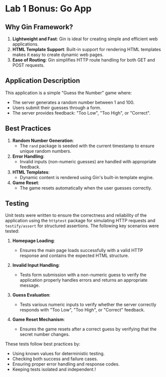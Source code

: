 # Lab 1 Bonus: Go App

## Why Gin Framework?
1. **Lightweight and Fast**: Gin is ideal for creating simple and efficient web applications.
2. **HTML Template Support**: Built-in support for rendering HTML templates makes it easy to create dynamic web pages.
3. **Ease of Routing**: Gin simplifies HTTP route handling for both GET and POST requests.

## Application Description
This application is a simple "Guess the Number" game where:
- The server generates a random number between 1 and 100.
- Users submit their guesses through a form.
- The server provides feedback: "Too Low", "Too High", or "Correct".

## Best Practices
1. **Random Number Generation**:
   - The `rand` package is seeded with the current timestamp to ensure unique random numbers.
2. **Error Handling**:
   - Invalid inputs (non-numeric guesses) are handled with appropriate feedback.
3. **HTML Templates**:
   - Dynamic content is rendered using Gin's built-in template engine.
4. **Game Reset**:
   - The game resets automatically when the user guesses correctly.

## Testing
Unit tests were written to ensure the correctness and reliability of the application using the `httptest` package for simulating HTTP requests and `testify/assert` for structured assertions. The following key scenarios were tested:

1. **Homepage Loading**:
   - Ensures the main page loads successfully with a valid HTTP response and contains the expected HTML structure.

2. **Invalid Input Handling**:
   - Tests form submission with a non-numeric guess to verify the application properly handles errors and returns an appropriate message.

3. **Guess Evaluation**:
   - Tests various numeric inputs to verify whether the server correctly responds with "Too Low", "Too High", or "Correct" feedback.

4. **Game Reset Mechanism**:
   - Ensures the game resets after a correct guess by verifying that the secret number changes.

These tests follow best practices by:
- Using known values for deterministic testing.
- Checking both success and failure cases.
- Ensuring proper error handling and response codes.
- Keeping tests isolated and independent.!
